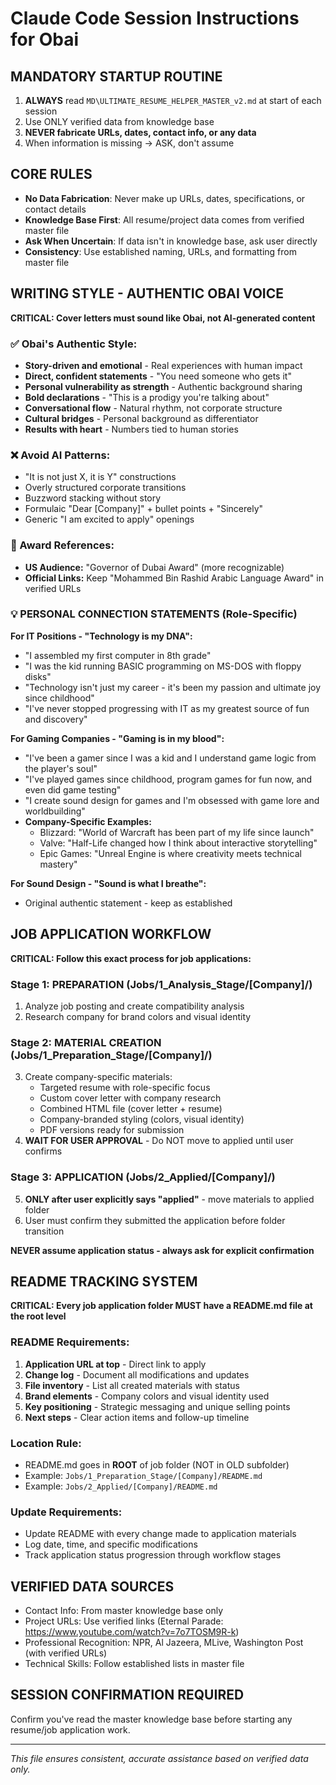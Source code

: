 # Claude Code Session Instructions for Obai

## MANDATORY STARTUP ROUTINE
1. **ALWAYS** read `MD\ULTIMATE_RESUME_HELPER_MASTER_v2.md` at start of each session
2. Use ONLY verified data from knowledge base
3. **NEVER fabricate URLs, dates, contact info, or any data**
4. When information is missing → ASK, don't assume

## CORE RULES
- **No Data Fabrication**: Never make up URLs, dates, specifications, or contact details
- **Knowledge Base First**: All resume/project data comes from verified master file
- **Ask When Uncertain**: If data isn't in knowledge base, ask user directly
- **Consistency**: Use established naming, URLs, and formatting from master file

## WRITING STYLE - AUTHENTIC OBAI VOICE
**CRITICAL: Cover letters must sound like Obai, not AI-generated content**

### ✅ Obai's Authentic Style:
- **Story-driven and emotional** - Real experiences with human impact
- **Direct, confident statements** - "You need someone who gets it"  
- **Personal vulnerability as strength** - Authentic background sharing
- **Bold declarations** - "This is a prodigy you're talking about"
- **Conversational flow** - Natural rhythm, not corporate structure
- **Cultural bridges** - Personal background as differentiator
- **Results with heart** - Numbers tied to human stories

### ❌ Avoid AI Patterns:
- "It is not just X, it is Y" constructions
- Overly structured corporate transitions  
- Buzzword stacking without story
- Formulaic "Dear [Company]" + bullet points + "Sincerely"
- Generic "I am excited to apply" openings

### 📜 Award References:
- **US Audience:** "Governor of Dubai Award" (more recognizable)
- **Official Links:** Keep "Mohammed Bin Rashid Arabic Language Award" in verified URLs

### 💡 PERSONAL CONNECTION STATEMENTS (Role-Specific)

**For IT Positions - "Technology is my DNA":**
- "I assembled my first computer in 8th grade"
- "I was the kid running BASIC programming on MS-DOS with floppy disks"
- "Technology isn't just my career - it's been my passion and ultimate joy since childhood"
- "I've never stopped progressing with IT as my greatest source of fun and discovery"

**For Gaming Companies - "Gaming is in my blood":**
- "I've been a gamer since I was a kid and I understand game logic from the player's soul"
- "I've played games since childhood, program games for fun now, and even did game testing"
- "I create sound design for games and I'm obsessed with game lore and worldbuilding"
- **Company-Specific Examples:**
  - Blizzard: "World of Warcraft has been part of my life since launch"
  - Valve: "Half-Life changed how I think about interactive storytelling"
  - Epic Games: "Unreal Engine is where creativity meets technical mastery"

**For Sound Design - "Sound is what I breathe":**
- Original authentic statement - keep as established

## JOB APPLICATION WORKFLOW
**CRITICAL: Follow this exact process for job applications:**

### Stage 1: PREPARATION (Jobs/1_Analysis_Stage/[Company]/)
1. Analyze job posting and create compatibility analysis
2. Research company for brand colors and visual identity

### Stage 2: MATERIAL CREATION (Jobs/1_Preparation_Stage/[Company]/)
3. Create company-specific materials:
   - Targeted resume with role-specific focus
   - Custom cover letter with company research
   - Combined HTML file (cover letter + resume)
   - Company-branded styling (colors, visual identity)
   - PDF versions ready for submission
4. **WAIT FOR USER APPROVAL** - Do NOT move to applied until user confirms

### Stage 3: APPLICATION (Jobs/2_Applied/[Company]/)
5. **ONLY after user explicitly says "applied"** - move materials to applied folder
6. User must confirm they submitted the application before folder transition

**NEVER assume application status - always ask for explicit confirmation**

## README TRACKING SYSTEM
**CRITICAL: Every job application folder MUST have a README.md file at the root level**

### README Requirements:
1. **Application URL at top** - Direct link to apply
2. **Change log** - Document all modifications and updates
3. **File inventory** - List all created materials with status
4. **Brand elements** - Company colors and visual identity used
5. **Key positioning** - Strategic messaging and unique selling points
6. **Next steps** - Clear action items and follow-up timeline

### Location Rule:
- README.md goes in **ROOT** of job folder (NOT in OLD subfolder)
- Example: `Jobs/1_Preparation_Stage/[Company]/README.md`
- Example: `Jobs/2_Applied/[Company]/README.md`

### Update Requirements:
- Update README with every change made to application materials
- Log date, time, and specific modifications
- Track application status progression through workflow stages

## VERIFIED DATA SOURCES
- Contact Info: From master knowledge base only
- Project URLs: Use verified links (Eternal Parade: https://www.youtube.com/watch?v=7o7TOSM9R-k)
- Professional Recognition: NPR, Al Jazeera, MLive, Washington Post (with verified URLs)
- Technical Skills: Follow established lists in master file

## SESSION CONFIRMATION REQUIRED
Confirm you've read the master knowledge base before starting any resume/job application work.

---
*This file ensures consistent, accurate assistance based on verified data only.*